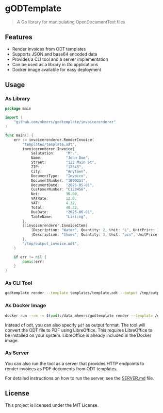 # gODTemplate

> A Go library for manipulating OpenDocumentText files

## Features

- Render invoices from ODT templates
- Supports JSON and base64 encoded data
- Provides a CLI tool and a server implementation
- Can be used as a library in Go applications
- Docker image available for easy deployment

## Usage

### As Library

```go
package main

import (
	"github.com/mheers/godtemplate/invoicerenderer"
)

func main() {
	err := invoicerenderer.RenderInvoice(
		"templates/template.odt",
		invoicerenderer.Invoice{
			Salutation:     "Mr.",
			Name:           "John Doe",
			Street:         "123 Main St",
			ZIP:            "12345",
			City:           "Anytown",
			DocumentType:   "Invoice",
			DocumentNumber: "1000251",
			DocumentDate:   "2025-05-01",
			CustomerNumber: "C123456",
			Net:            36.00,
			VATRate:        12.0,
			VAT:            4.32,
			Total:          40.32,
			DueDate:        "2025-06-01",
			TableName:      "Listing",
		},
		[]invoicerenderer.InvoiceItem{
			{Description: "Water", Quantity: 2, Unit: "L", UnitPrice: 15.00, TotalPrice: 30.00},
			{Description: "Shoes", Quantity: 3, Unit: "pcs", UnitPrice: 2.00, TotalPrice: 6.00},
		},
		"/tmp/output_invoice.odt",
	)

	if err != nil {
		panic(err)
	}
}
```

### As CLI Tool

```bash
godtemplate render --template templates/template.odt --output /tmp/output_invoice.odt --invoice $(cat example/data.json| jq .invoice -r | base64 -w 0) --items $(cat example/data.json | jq .items -r | base64 -w 0)
```

### As Docker Image

```bash
docker run --rm -v $(pwd):/data mheers/godtemplate render --template /data/templates/template.odt --output /data/output_invoice.odt --invoice <base64-encoded-invoice-json> --items <base64-encoded-items-json>
```

Instead of odt, you can also specify `pdf` as output format. The tool will convert the ODT file to PDF using LibreOffice. This requires LibreOffice to be installed on your system. LibreOffice is already included in the Docker image.

### As Server

You can also run the tool as a server that provides HTTP endpoints to render invoices as PDF documents from ODT templates.

For detailed instructions on how to run the server, see the [SERVER.md](SERVER.md) file.

## License
This project is licensed under the MIT License.
